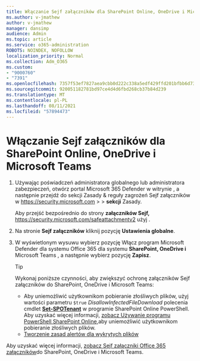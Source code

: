 ```yaml
---
title: Włączanie Sejf załączników dla SharePoint Online, OneDrive i Microsoft Teams
ms.author: v-jmathew
author: v-jmathew
manager: dansimp
audience: Admin
ms.topic: article
ms.service: o365-administration
ROBOTS: NOINDEX, NOFOLLOW
localization_priority: Normal
ms.collection: Adm_O365
ms.custom:
- "9000760"
- "7391"
ms.openlocfilehash: 7357f53ef7827aea9cbb0d222c338a5edf429ffd201bfbb6d7307b3d446fdae2
ms.sourcegitcommit: 920051182781bd97ce4d4d6fbd268cb37b84d239
ms.translationtype: MT
ms.contentlocale: pl-PL
ms.lasthandoff: 08/11/2021
ms.locfileid: "57894473"
---
```

# <a name="enable-safe-attachments-for-sharepoint-online-onedrive-and-microsoft-teams"></a>Włączanie Sejf załączników dla SharePoint Online, OneDrive i Microsoft Teams

1. Używając poświadczeń administratora globalnego lub administratora zabezpieczeń, otwórz portal Microsoft 365 Defender w witrynie , a następnie przejdź do sekcji Zasady & reguły zagrożeń Sejf załączników w <https://security.microsoft.com>  \>  \>  **sekcji** Zasady.

   Aby przejść bezpośrednio do strony **załączników Sejf,** <https://security.microsoft.com/safeattachmentv2> użyj .

2. Na stronie **Sejf załączników** kliknij pozycję **Ustawienia globalne**.
3. W wyświetlonym wysuwu wybierz pozycję Włącz program Microsoft Defender dla systemu Office 365 dla systemu **SharePoint, OneDrive i** Microsoft Teams , a następnie wybierz pozycję **Zapisz**.

    > [!TIP]
    >
    > Wykonaj poniższe czynności, aby zwiększyć ochronę załączników Sejf załączników do SharePoint, OneDrive i Microsoft Teams:
    >
    > - Aby uniemożliwić użytkownikom pobieranie złośliwych plików, użyj wartości parametru `$true` *DisallowInfectedFileDownload* polecenia cmdlet **[Set-SPOTenant](https://docs.microsoft.com/powershell/module/sharepoint-online/Set-SPOTenant)** w programie SharePoint Online PowerShell. Aby uzyskać więcej informacji, [zobacz Używanie programu PowerShell SharePoint Online,](https://docs.microsoft.com/microsoft-365/security/office-365-security/turn-on-mdo-for-spo-odb-and-teams#step-2-recommended-use-sharepoint-online-powershell-to-prevent-users-from-downloading-malicious-files)aby uniemożliwić użytkownikom pobieranie złośliwych plików.
    > - [Tworzenie zasad alertów dla wykrytych plików](https://docs.microsoft.com/microsoft-365/security/office-365-security/turn-on-mdo-for-spo-odb-and-teams#step-3-recommended-use-the-microsoft-365-defender-portal-to-create-an-alert-policy-for-detected-files)

Aby uzyskać więcej informacji, [zobacz Sejf załączniki Office 365 załączników](https://go.microsoft.com/fwlink/?linkid=2092041)do SharePoint, OneDrive i Microsoft Teams.
